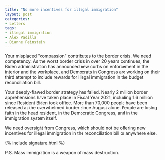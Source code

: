 ```yaml
---
title: "No more incentives for illegal immigration"
layout: post
categories:
- Letters
tags:
- illegal immigration
- Alex Padilla
- Dianne Feinstein
---
```


Your misplaced "compassion" contributes to the border crisis. We need competency. As the worst border crisis in over 20 years continues, the Biden administration has announced new curbs on enforcement in the interior and the workplace, and Democrats in Congress are working on their third attempt to include rewards for illegal immigration in the budget reconciliation bill.

Your deeply-flawed border strategy has failed. Nearly 2 million border apprehensions have taken place in Fiscal Year 2021, including 1.6 million since Resident Biden took office. More than 70,000 people have been released at the overwhelmed border since August alone. People are losing faith in the head resident, in the Democratic Congress, and in the immigration system itself.

We need oversight from Congress, which should not be offering new incentives for illegal immigration in the reconciliation bill or anywhere else.

{% include signature.html %}

P.S. Mass immigration is a weapon of mass destruction.

